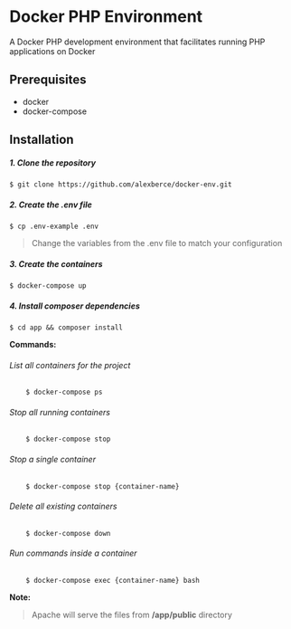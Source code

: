 # Docker PHP Environment

A Docker PHP development environment that facilitates running PHP applications on Docker

## Prerequisites

   - docker
   - docker-compose

## Installation

##### 1. Clone the repository
    $ git clone https://github.com/alexberce/docker-env.git
   
##### 2. Create the .env file
    
    $ cp .env-example .env
    
> Change the variables from the .env file to match your configuration
   
##### 3. Create the containers
    
    $ docker-compose up
    
##### 4. Install composer dependencies
    
    $ cd app && composer install
    
**Commands:**

###### List all containers for the project

        $ docker-compose ps
        
###### Stop all running containers

        $ docker-compose stop        

###### Stop a single container

        $ docker-compose stop {container-name}

###### Delete all existing containers

        $ docker-compose down

###### Run commands inside a container

        $ docker-compose exec {container-name} bash
        
**Note:** 
> Apache will serve the files from **/app/public** directory
